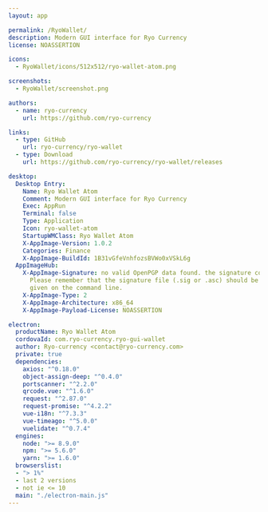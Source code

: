 ```yaml
---
layout: app

permalink: /RyoWallet/
description: Modern GUI interface for Ryo Currency
license: NOASSERTION

icons:
  - RyoWallet/icons/512x512/ryo-wallet-atom.png

screenshots:
  - RyoWallet/screenshot.png

authors:
  - name: ryo-currency
    url: https://github.com/ryo-currency

links:
  - type: GitHub
    url: ryo-currency/ryo-wallet
  - type: Download
    url: https://github.com/ryo-currency/ryo-wallet/releases

desktop:
  Desktop Entry:
    Name: Ryo Wallet Atom
    Comment: Modern GUI interface for Ryo Currency
    Exec: AppRun
    Terminal: false
    Type: Application
    Icon: ryo-wallet-atom
    StartupWMClass: Ryo Wallet Atom
    X-AppImage-Version: 1.0.2
    Categories: Finance
    X-AppImage-BuildId: 1B31vGfeVnhfozsBVWo0xVSkL6g
  AppImageHub:
    X-AppImage-Signature: no valid OpenPGP data found. the signature could not be verified.
      Please remember that the signature file (.sig or .asc) should be the first file
      given on the command line.
    X-AppImage-Type: 2
    X-AppImage-Architecture: x86_64
    X-AppImage-Payload-License: NOASSERTION

electron:
  productName: Ryo Wallet Atom
  cordovaId: com.ryo-currency.ryo-gui-wallet
  author: Ryo-currency <contact@ryo-currency.com>
  private: true
  dependencies:
    axios: "^0.18.0"
    object-assign-deep: "^0.4.0"
    portscanner: "^2.2.0"
    qrcode.vue: "^1.6.0"
    request: "^2.87.0"
    request-promise: "^4.2.2"
    vue-i18n: "^7.3.3"
    vue-timeago: "^5.0.0"
    vuelidate: "^0.7.4"
  engines:
    node: ">= 8.9.0"
    npm: ">= 5.6.0"
    yarn: ">= 1.6.0"
  browserslist:
  - "> 1%"
  - last 2 versions
  - not ie <= 10
  main: "./electron-main.js"
---
```


